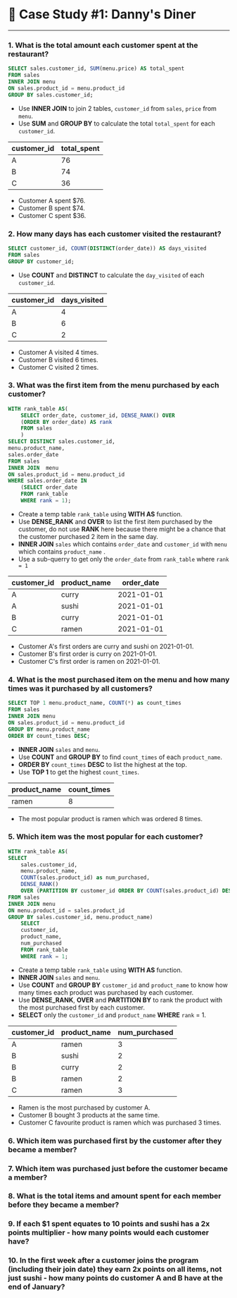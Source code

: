 # 🍜 Case Study #1: Danny's Diner 

***


### 1. What is the total amount each customer spent at the restaurant?

````sql
SELECT sales.customer_id, SUM(menu.price) AS total_spent
FROM sales
INNER JOIN menu
ON sales.product_id = menu.product_id
GROUP BY sales.customer_id;
````

- Use **INNER JOIN** to join 2 tables, ```customer_id``` from ```sales```, ```price``` from ```menu```.
- Use **SUM** and **GROUP BY** to calculate the total ```total_spent``` for each ```customer_id```.

| customer_id | total_spent |
|-------------|-------------|
| A           | 76          |
| B           | 74          |
| C           | 36          |

- Customer A spent $76.
- Customer B spent $74.
- Customer C spent $36.

### 2. How many days has each customer visited the restaurant?

````sql
SELECT customer_id, COUNT(DISTINCT(order_date)) AS days_visited
FROM sales
GROUP BY customer_id;
````

- Use **COUNT** and **DISTINCT** to calculate the ````day_visited```` of each ````customer_id````.

| customer_id | days_visited |
|-------------|--------------|
| A           | 4            |
| B           | 6            |
| C           | 2            |

- Customer A visited 4 times.
- Customer B visited 6 times.
- Customer C visited 2 times.

### 3. What was the first item from the menu purchased by each customer?

````sql
WITH rank_table AS(
    SELECT order_date, customer_id, DENSE_RANK() OVER
    (ORDER BY order_date) AS rank
    FROM sales
    )
SELECT DISTINCT sales.customer_id,
menu.product_name,
sales.order_date
FROM sales
INNER JOIN  menu
ON sales.product_id = menu.product_id
WHERE sales.order_date IN
    (SELECT order_date
    FROM rank_table
    WHERE rank = 1);
````

- Create a temp table ````rank_table```` using **WITH AS** function.
- Use **DENSE_RANK** and **OVER** to list the first item purchased by the customer, do not use **RANK** here because there might be a chance that 
the customer purchased 2 item in the same day.
- **INNER JOIN** ```sales``` which contains ````order_date```` and ````customer_id```` with ```menu``` which contains ````product_name```` .
- Use a sub-querry to get only the ````order_date```` from ````rank_table```` where ````rank = 1````

| customer_id | product_name | order_date |
|-------------|--------------|------------|
| A           | curry        | 2021-01-01 |
| A           | sushi        | 2021-01-01 |
| B           | curry        | 2021-01-01 |
| C           | ramen        | 2021-01-01 |

- Customer A's first orders are curry and sushi on 2021-01-01.
- Customer B's first order is curry on 2021-01-01.
- Customer C's first order is ramen on 2021-01-01.

### 4. What is the most purchased item on the menu and how many times was it purchased by all customers?

````sql
SELECT TOP 1 menu.product_name, COUNT(*) as count_times
FROM sales
INNER JOIN menu
ON sales.product_id = menu.product_id
GROUP BY menu.product_name
ORDER BY count_times DESC;
````
- **INNER JOIN** ````sales```` and ````menu````.
- Use **COUNT** and **GROUP BY** to find ````count_times```` of each ````product_name````.
- **ORDER BY** ````count_times```` **DESC** to list the highest at the top.
- Use **TOP 1** to get the highest ````count_times````. 

| product_name | count_times |
|--------------|-------------|
| ramen        | 8           |

- The most popular product is ramen which was ordered 8 times.

### 5. Which item was the most popular for each customer?

````sql
WITH rank_table AS(
SELECT
    sales.customer_id,
    menu.product_name,
    COUNT(sales.product_id) as num_purchased,
    DENSE_RANK()
    OVER (PARTITION BY customer_id ORDER BY COUNT(sales.product_id) DESC) AS rank
FROM sales
INNER JOIN menu
ON menu.product_id = sales.product_id
GROUP BY sales.customer_id, menu.product_name)
    SELECT
    customer_id,
    product_name,
    num_purchased
    FROM rank_table
    WHERE rank = 1;
````

- Create a temp table ````rank_table```` using **WITH AS** function.
- **INNER JOIN** ````sales```` and ````menu````.
- Use **COUNT** and **GROUP BY** ````customer_id```` and ````product_name```` to know how many times each product was purchased by each customer.
- Use **DENSE_RANK**, **OVER** and **PARTITION BY** to rank the product with the most purchased first by each customer.
- **SELECT** only the ````customer_id```` and ````product_name```` **WHERE** ````rank```` = 1.

| customer_id | product_name | num_purchased |
|-------------|--------------|---------------|
| A           | ramen        | 3             |
| B           | sushi        | 2             |
| B           | curry        | 2             |
| B           | ramen        | 2             |
| C           | ramen        | 3             |

- Ramen is the most purchased by customer A.
- Customer B bought 3 products at the same time. 
- Customer C favourite product is ramen which was purchased 3 times.

### 6. Which item was purchased first by the customer after they became a member?

### 7. Which item was purchased just before the customer became a member?

### 8. What is the total items and amount spent for each member before they became a member?

### 9. If each $1 spent equates to 10 points and sushi has a 2x points multiplier - how many points would each customer have?

### 10. In the first week after a customer joins the program (including their join date) they earn 2x points on all items, not just sushi - how many points do customer A and B have at the end of January?

